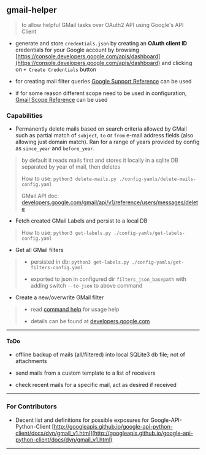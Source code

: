 
## gmail-helper

> to allow helpful GMail tasks over OAuth2 API using Google's API Client

* generate and store `credentials.json` by creating an **OAuth client ID** credentials for your Google account by browsing [https://console.developers.google.com/apis/dashboard](https://console.developers.google.com/apis/dashboard) and clicking on `+ Create Credentials` button

* for creating mail filter queries [Google Support Reference](https://support.google.com/mail/answer/7190?ctx=gmail&hl=en&authuser=0) can be used

* if for some reason different scope need to be used in configuration, [Gmail Scope Reference](https://developers.google.com/gmail/api/auth/scopes#gmail_scopes) can be used


### Capabilities

* Permanently delete mails based on search criteria allowed by GMail such as partial match of `subject`, `to` or `from` e-mail address fields (also allowing just domain match). Ran for a range of years provided by config as `since_year` and `before_year`.

> by default it reads mails first and stores it locally in a sqlite DB separated by year of mail, then deletes
>
> How to use: `python3 delete-mails.py ./config-yamls/delete-mails-config.yaml`
>
> GMail API doc: [developers.google.com/gmail/api/v1/reference/users/messages/delete](https://developers.google.com/gmail/api/v1/reference/users/messages/delete)

* Fetch created GMail Labels and persist to a local DB

> How to use: `python3 get-labels.py ./config-yamls/get-labels-config.yaml`


* Get all GMail filters

> * persisted in db: `python3 get-labels.py ./config-yamls/get-filters-config.yaml`
>
> * exported to json in configured dir `filters_json_basepath` with adding switch `--to-json` to above command


* Create a new/overwrite GMail filter

> * read [command help](wiki/filter-create.md) for usage help
>
> * details can be found at [developers.google.com](https://developers.google.com/gmail/api/v1/reference/users/settings/filters)

---

#### ToDo

* offline backup of mails (all/filtered) into local SQLite3 db file; not of attachments

* send mails from a custom template to a list of receivers

* check recent mails for a specific mail, act as desired if received

---

### For Contributors

* Decent list and definitions for possible exposures for Google-API-Python-Client [http://googleapis.github.io/google-api-python-client/docs/dyn/gmail_v1.html](http://googleapis.github.io/google-api-python-client/docs/dyn/gmail_v1.html)

---
